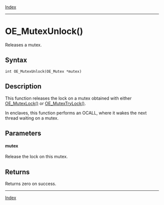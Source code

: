 [Index](index.md)

---
# OE_MutexUnlock()

Releases a mutex.

## Syntax

    int OE_MutexUnlock(OE_Mutex *mutex)
## Description 

This function releases the lock on a mutex obtained with either [OE_MutexLock()](thread_8h_a7d64c3e4796b8e037565f3828eebd678_1a7d64c3e4796b8e037565f3828eebd678.md) or [OE_MutexTryLock()](thread_8h_ac1af93501419169a3119ce6e6680ec35_1ac1af93501419169a3119ce6e6680ec35.md).

In enclaves, this function performs an OCALL, where it wakes the next thread waiting on a mutex.



## Parameters

#### mutex

Release the lock on this mutex.

## Returns

Returns zero on success.

---
[Index](index.md)

